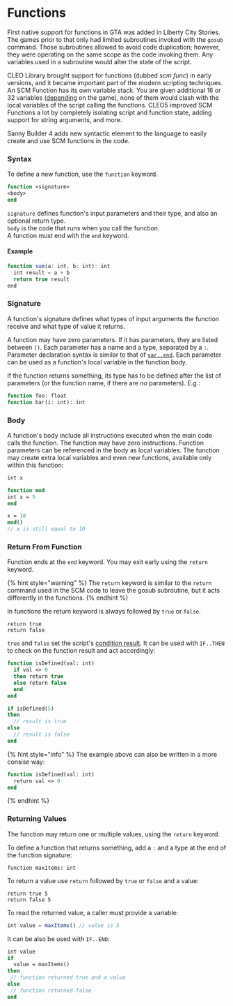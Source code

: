 # Functions

First native support for functions in GTA was added in Liberty City Stories. The games prior to that only had limited subroutines invoked with the `gosub` command. Those subroutines allowed to avoid code duplication; however, they were operating on the same scope as the code invoking them. Any variables used in a subroutine would alter the state of the script.

CLEO Library brought support for functions (dubbed _scm func_) in early versions, and it became important part of the modern scripting techniques. An SCM Function has its own variable stack. You are given additional 16 or 32 variables ([depending](../scm-documentation/gta-limits.md) on the game), none of them would clash with the local variables of the script calling the functions. CLEO5 improved SCM Functions a lot by completely isolating script and function state, adding support for string arguments, and more.

Sanny Builder 4 adds new syntactic element to the language to easily create and use SCM functions in the code.

### Syntax

To define a new function, use the `function` keyword.

```pascal
function <signature>
<body>
end
```

`signature` defines function's input parameters and their type, and also an optional return type.\
`body` is the code that runs when you call the function.\
A function must end with the `end` keyword.&#x20;

#### Example

```typescript
function sum(a: int, b: int): int
  int result = a + b
  return true result
end
```

### Signature

A function's signature defines what types of input arguments the function receive and what type of value it returns.&#x20;

A function may have zero parameters. If it has parameters, they are listed between `()`.  Each parameter has a name and a type, separated by a `:`. Parameter declaration syntax is similar to that of [`var..end`](data-types/variables.md#declaring-a-variable-type). Each parameter can be used as a function's local variable in the function body.

If the function returns something, its type has to be defined after the list of parameters (or the function name, if there are no parameters). E.g.:

```pascal
function foo: float
function bar(i: int): int
```

### Body

A function's body include all instructions executed when the main code calls the function. The function may have zero instructions. Function parameters can be referenced in the body as local variables. The function may create extra local variables and even new functions, available only within this function:

```pascal
int x

function mod
int x = 5
end

x = 10
mod()
// x is still equal to 10
```

### Return From Function

Function ends at the `end` keyword. You may exit early using the `return` keyword.&#x20;

{% hint style="warning" %}
The `return` keyword is similar to the `return` command used in the SCM code to leave the gosub subroutine, but it acts differently in the functions.
{% endhint %}

In functions the return keyword is always followed by `true` or `false`.&#x20;

```
return true
return false
```

`true` and `false` set the script's [condition result](control-flow/conditions.md). It can be used with `IF..THEN` to check on the function result and act accordingly:&#x20;

```pascal
function isDefined(val: int)
  if val <> 0
  then return true
  else return false
  end
end

if isDefined(5)
then
  // result is true
else
  // result is false
end
```

{% hint style="info" %}
The example above can also be written in a more consise way:

```pascal
function isDefined(val: int)
  return val <> 0
end
```
{% endhint %}

### Returning Values

The function may return one or multiple values, using the `return` keyword.&#x20;

To define a function that returns something, add a `:` and a type at the end of the function signature:

```
function maxItems: int
```

To return a value use `return` followed by `true` or `false` and a value:

```
return true 5
return false 5
```

To read the returned value, a caller must provide a variable:

```javascript
int value = maxItems() // value is 5
```

It can be also be used with `IF..END`:

```pascal
int value
if 
  value = maxItems()
then
 // function returned true and a value
else
 // function returned false
end
```
